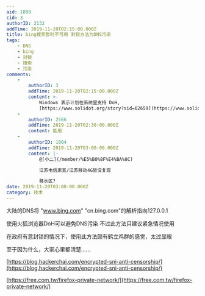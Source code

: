 ```yaml
---
aid: 1888
cid: 3
authorID: 2132
addTime: 2019-11-20T02:15:00.000Z
title: bing搜索暂时不可用 封锁方法为DNS污染
tags:
    - DNS
    - bing
    - 封锁
    - 搜索
    - 污染
comments:
    -
        authorID: 3
        addTime: 2019-11-20T02:15:00.000Z
        content: >-
            Windows 表示计划在系统里支持 DoH,
            [https://www.solidot.org/story?sid=62659](https://www.solidot.org/story?sid=62659)
    -
        authorID: 2566
        addTime: 2019-11-20T02:30:00.000Z
        content: 能用
    -
        authorID: 1904
        addTime: 2019-11-20T03:00:00.000Z
        content: |-
            @[小二](/member/%E5%B0%8F%E4%BA%8C)

            江苏电信家宽/江苏移动4G皆没复现

            移水区?
date: 2019-11-20T03:00:00.000Z
category: 技术
---
```


大陆的DNS将 "www.bing.com" "cn.bing.com"的解析指向127.0.0.1

使用火狐浏览器DoH可以避免DNS污染 不过此方法只建议紧急情况使用

在政府有意封锁的情况下，使用此方法颇有鹤立鸡群的感觉，太过显眼

至于因为什么，大家心里都清楚......

[https://blog.hackerchai.com/encrypted-sni-anti-censorship/](https://blog.hackerchai.com/encrypted-sni-anti-censorship/)

[https://free.com.tw/firefox-private-network/](https://free.com.tw/firefox-private-network/)
